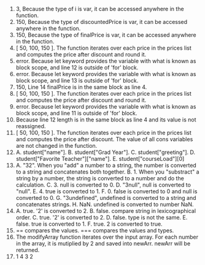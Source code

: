 1. 3, Because the type of i is var, it can be accessed anywhere in the function.
2. 150, Because the type of discountedPrice is var, it can be accessed anywhere in the function.
3. 150, Because the type of finalPrice is var, it can be accessed anywhere in the function.
4. [ 50, 100, 150 ]. The function iterates over each price in the prices list and computes the price after discount and round it.
5. error. Because let keyword provides the variable with what is known as block scope, and line 12 is outside of 'for' block.
6. error. Because let keyword provides the variable with what is known as block scope, and line 13 is outside of 'for' block.
7. 150, Line 14 finalPrice is in the same block as line 4.
8. [ 50, 100, 150 ]. The function iterates over each price in the prices list and computes the price after discount and round it.
9. error. Because let keyword provides the variable with what is known as block scope, and line 11 is outside of 'for' block.
10. Because line 12 length is in the same block as line 4 and its value is not reassigned.
11. [ 50, 100, 150 ]. The function iterates over each price in the prices list and computes the price after discount. The value of all cons variables are not changed in the function. 
12. A. student["name"]. B. student["Grad Year"]. C. student["greeting"]. D. student["Favorite Teacher"]["name"]. E. student["courseLoad"][0]
13. A. "32". When you "add" a number to a string, the number is converted to a string and concatenates both together. B. 1. When you "substract" a string by a number, the string is converted to a number and do the calculation. C. 3. null is converted to 0. D. "3null", null is converted to "null". E. 4. true is converted to 1. F. 0. false is converted to 0 and null is converted to 0. G. "3undefined", undefined is converted to a string and concatenates strings. H. NaN. undefined is converted to number NaN. 
14. A. true. '2' is converted to 2. B. false. compare string in lexicographical order. C. true. '2' is converted to 2. D. false. type is not the same. E. false. true is converted to 1. F. true. 2 is converted to true.
15. == compares the values. === compares the values and types.
17. The modifyArray function iterates over the input array. For each number in the array, it is mutiplied by 2 and saved into newArr. newArr will be returned.
19. 1 4 3 2